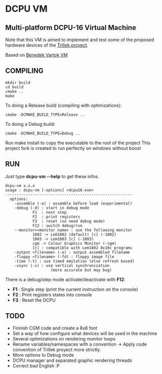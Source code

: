 DCPU VM
=======
Multi-platform DCPU-16 Virtual Machine
-----------------------------------

Note that this VM is aimed to implement and test some of the proposed hardware devices of the <a href="http://trillek.org/" target="_blank">Trillek proyect</a>.


Based on <a href="https://bitbucket.org/benedek/dcpu-16/overview" target="_blank">Benedek Vartok VM</a>
  

COMPILING
---------
    mkdir build
    cd build
    cmake ..
    make
    
To doing a Release build (compiling with optimizations):

    cmake -DCMAKE_BUILD_TYPE=Release ..
    
To doing a Debug build:

    cmake -DCMAKE_BUILD_TYPE=Debug ..

Run make install to copy the executable to the root of the project
This project fork is created to run perfectly on windows without boost

RUN
---

Just type **dcpu-vm --help** to get these infos.

    dcpu-vm x.x.x
    usage : dcpu-vm [-options] <dcpu16-exe>
    --------------------------------------------------------
      options:
        -assemble (-a) : assemble before load (experimental)
        -debug (-d) : start in debug mode
                F1  : next step
                F2  : print registers
                F3  : reset (no need debug mode)
                F12 : switch debug/run
        --monitor=<monitor_name> : use the following monitor
                1802 -> Lem1802 (default) [c] (-1802)
                1803 -> Lem1803 [c] (-1803)
                cgm -> Colour Graphics Monitor (-cgm)
                [c] : compatible with Lem1802 0x10c programs
        -output <filename> (-o) : output assembled filename
        -floppy <filename> (-fd) : floppy image file
        -time (-t) : use timed emulation (else refresh based)
        -vsync (-v) : use vertical synchronization
                        (more accurate but may bug)


There is a debug/step mode activate/deactivate with **F12**:
 
 - **F1** : Single step (print the current instruction on the console)
 - **F2** : Print registers states into console
 - **F3** : Reset the DCPU


TODO
----

 - Finnish CGM code and create a 8x8 font
 - Set a way of how configure what devices will be used in the machine
 - Several optimizations on rendering monitor loops
 - Rename variables/namespaces with a convention -> Apply code convention of Trillek proyect more strictly.
 - More options to Debug mode
 - DCPU manager and separated graphic rendering threads
 - Correct bad English :P











